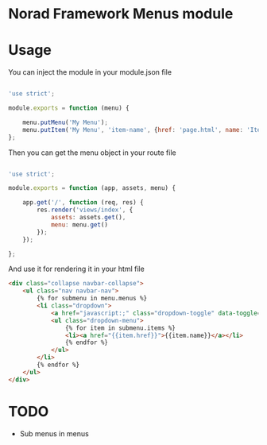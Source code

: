 # Norad Framework Menus module

# Usage

You can inject the module in your module.json file

```javascript

'use strict';

module.exports = function (menu) {

    menu.putMenu('My Menu');
    menu.putItem('My Menu', 'item-name', {href: 'page.html', name: 'Item name'}, 0);
};

```

Then you can get the menu object in your route file

```javascript

'use strict';

module.exports = function (app, assets, menu) {

    app.get('/', function (req, res) {
        res.render('views/index', {
            assets: assets.get(),
            menu: menu.get()
        });
    });

};

```

And use it for rendering it in your html file

```html
<div class="collapse navbar-collapse">
    <ul class="nav navbar-nav">
        {% for submenu in menu.menus %}
        <li class="dropdown">
            <a href="javascript:;" class="dropdown-toggle" data-toggle="dropdown" role="button" aria-haspopup="true" aria-expanded="false">{{ submenu.name }} <span class="caret"></span></a>
            <ul class="dropdown-menu">
                {% for item in submenu.items %}
                <li><a href="{{item.href}}">{{item.name}}</a></li>
                {% endfor %}
            </ul>
        </li>
        {% endfor %}
    </ul>
</div>
```

# TODO

- Sub menus in menus